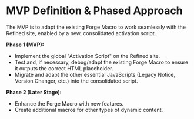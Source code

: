 # MVP Definition & Phased Approach

The MVP is to adapt the existing Forge Macro to work seamlessly with the Refined site, enabled by a new, consolidated activation script.

**Phase 1 (MVP):**

- Implement the global "Activation Script" on the Refined site.
- Test and, if necessary, debug/adapt the existing Forge Macro to ensure it outputs the correct HTML placeholder.
- Migrate and adapt the other essential JavaScripts (Legacy Notice, Version Changer, etc.) into the consolidated script.

**Phase 2 (Later Stage):**

- Enhance the Forge Macro with new features.
- Create additional macros for other types of dynamic content.